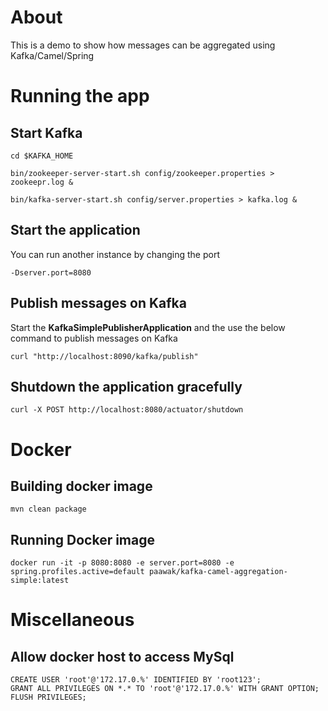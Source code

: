 # About

This is a demo to show how messages can be aggregated using Kafka/Camel/Spring

# Running the app

## Start Kafka

	cd $KAFKA_HOME

	bin/zookeeper-server-start.sh config/zookeeper.properties > zookeepr.log &
	
	bin/kafka-server-start.sh config/server.properties > kafka.log &
	
## Start the application	

You can run another instance by changing the port

	-Dserver.port=8080

## Publish messages on Kafka

Start the **KafkaSimplePublisherApplication** and the use the below command to publish messages on Kafka

	curl "http://localhost:8090/kafka/publish"

## Shutdown the application	gracefully

	curl -X POST http://localhost:8080/actuator/shutdown
	
# Docker
## Building docker image

	mvn clean package
	
## Running Docker image

	docker run -it -p 8080:8080 -e server.port=8080 -e spring.profiles.active=default paawak/kafka-camel-aggregation-simple:latest
			
# Miscellaneous
## Allow docker host to access MySql

	CREATE USER 'root'@'172.17.0.%' IDENTIFIED BY 'root123';
	GRANT ALL PRIVILEGES ON *.* TO 'root'@'172.17.0.%' WITH GRANT OPTION;
	FLUSH PRIVILEGES;			
	